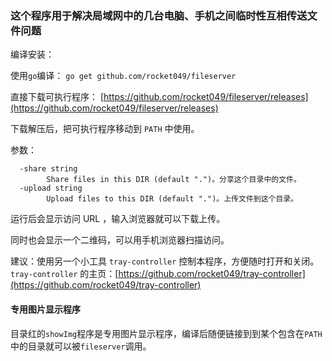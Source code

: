 ### 这个程序用于解决局域网中的几台电脑、手机之间临时性互相传送文件问题
编译安装：

使用`go`编译：
`go get github.com/rocket049/fileserver`

直接下载可执行程序：
[https://github.com/rocket049/fileserver/releases](https://github.com/rocket049/fileserver/releases)

下载解压后，把可执行程序移动到 `PATH` 中使用。

参数：

```
  -share string
    	Share files in this DIR (default ".")。分享这个目录中的文件。
  -upload string
    	Upload files to this DIR (default ".")。上传文件到这个目录。
```

运行后会显示访问 URL ，输入浏览器就可以下载上传。

同时也会显示一个二维码，可以用手机浏览器扫描访问。

建议：使用另一个小工具 `tray-controller` 控制本程序，方便随时打开和关闭。
 `tray-controller` 的主页：[https://github.com/rocket049/tray-controller](https://github.com/rocket049/tray-controller)

#### 专用图片显示程序

目录红的`showImg`程序是专用图片显示程序，编译后随便链接到到某个包含在`PATH`中的目录就可以被`fileserver`调用。
